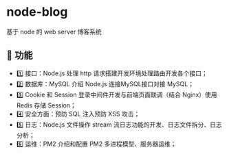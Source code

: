 # node-blog
基于 node 的 web server 博客系统

## :bell: 功能
- :one: 接口：Node.js 处理 http 请求搭建开发环境处理路由开发各个接口；
- :two: 数据库：MySQL 介绍 Node.js 连接MySQL接口对接 MySQL；
- :three: Cookie 和 Session 登录中间件开发与前端页面联调（结合 Nginx）使用 Redis 存储 Session；
- :four: 安全方面：预防 SQL 注入预防 XSS 攻击；
- :five: 日志：Node.js 文件操作 stream 流日志功能的开发、日志文件拆分、日志分析；
- :six: 运维：PM2 介绍和配置 PM2 多进程模型、服务器运维；
